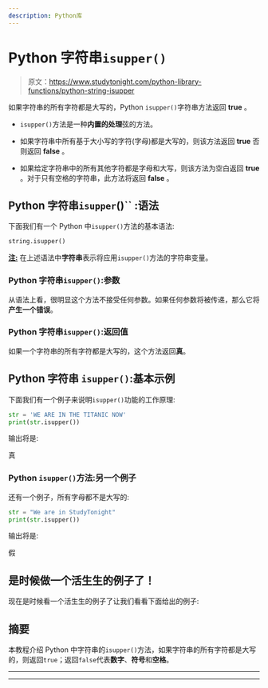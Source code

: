 ```yaml
---
description: Python库
---
```


# Python 字符串`isupper()`

> 原文：<https://www.studytonight.com/python-library-functions/python-string-isupper>

如果字符串的所有字符都是大写的，Python `isupper()`字符串方法返回 **true** 。

*   `isupper()`方法是一种**内置的处理**弦的方法。

*   如果字符串中所有基于大小写的字符(字母)都是大写的，则该方法返回 **true** 否则返回 **false** 。

*   如果给定字符串中的所有其他字符都是字母和大写，则该方法为空白返回 **true** 。对于只有空格的字符串，此方法将返回 **false** 。

## Python 字符串`isupper`()`` :语法

下面我们有一个 Python 中`isupper()`方法的基本语法:

```py
string.isupper()
```

<u>**注:**</u> 在上述语法中**字符串**表示将应用`isupper()`方法的字符串变量。

### Python 字符串`isupper()`:参数

从语法上看，很明显这个方法不接受任何参数。如果任何参数将被传递，那么它将**产生一个错误**。

### Python 字符串`isupper()`:返回值

如果一个字符串的所有字符都是大写的，这个方法返回**真**。

## Python 字符串 `isupper()`:基本示例

下面我们有一个例子来说明`isupper()`功能的工作原理:

```py
str = 'WE ARE IN THE TITANIC NOW'
print(str.isupper())
```

输出将是:

真

### Python `isupper()`方法:另一个例子

还有一个例子，所有字母都不是大写的:

```py
str = "We are in StudyTonight"
print(str.isupper())
```

输出将是:

假

## 是时候做一个活生生的例子了！

现在是时候看一个活生生的例子了让我们看看下面给出的例子:

## 摘要

本教程介绍 Python 中字符串的`isupper()`方法，如果字符串的所有字符都是大写的，则返回`true`；返回`false`代表**数字**、**符号**和**空格**。

* * *

* * *